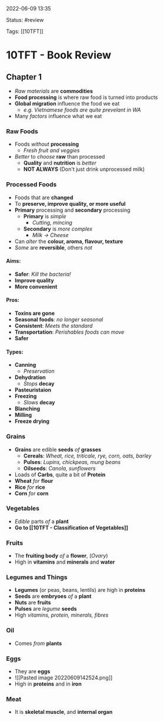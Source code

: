 2022-06-09 13:35

Status: #review

Tags: [[10TFT]]

# 10TFT - Book Review
## Chapter 1
- *Raw materials* are **commodities**
- **Food processing** is where raw food is turned into products
- **Global migration** influence the food we eat
	- *e.g. Vietnamese foods are quite prevelant in WA*
- Many *factors* influence what we eat
### Raw Foods
- Foods *without* **processing**
	- *Fresh fruit and veggies*
- _Better_ to _choose_ **raw** than processed
	- **Quality** and **nutrition** is _better_
	- **NOT ALWAYS** (Don't just drink unprocessed milk)
### Processed Foods
- Foods that are **changed**
- To **preserve, improve quality,  or more useful**
- **Primary** processing and **secondary** processing
	- **Primary** is _simple_
		- *Cutting, mincing*
	- **Secondary** is _more complex_
		- *Milk -> Cheese*
- Can _alter_ the **colour, aroma, flavour, texture**
- *Some* are **reversible**, others *not*
#### Aims:
- **Safer**: *Kill the bacteria!*
- **Improve quality**
- **More convenient**
#### Pros:
- **Toxins are gone**
- **Seasonal foods**: *no longer seasonal*
- **Consistent**: *Meets the standard*
- **Transportation**: _Perishables foods can move_
- **Safer**
#### Types:
- **Canning**
	- _Preservation_
- **Dehydration**
	- _Stops_ **decay**
- **Pasteuristaion**
- **Freezing**
	- _Slows_ **decay**
- **Blanching**
- **Milling**
- **Freeze drying**
### Grains
- **Grains** are edible **seeds** _of_ **grasses**
	- **Cereals**: *Wheat, rice, triticale, rye, corn, oats, barley*
	- **Pulses**: *Lupins, chickpeas, mung beans*
	- **Oilseeds**: *Canola, sunflowers*
- Loads of **Carbs**, quite a bit of **Protein**
- **Wheat** _for_ **flour**
- **Rice** _for_ **rice**
- **Corn** _for_ **corn**
### Vegetables 
- _Edible_ parts _of_ a **plant**
- **Go to [[10TFT - Classification of Vegetables]]**
### Fruits
- The **fruiting body** _of_ a **flower**, (_Ovary_)
- High in **vitamins** and **minerals** and **water**
### Legumes and Things
- **Legumes** (or peas, beans, lentils) are high in **proteins**
- **Seeds** are **embryoes** _of_ a **plant**
- **Nuts** are **fruits**
- **Pulses** are *legume* **seeds**
- High _vitamins, protein, minerals, fibres_
### Oil
- Comes _from_ **plants**
### Eggs
- They are **eggs**
- ![[Pasted image 20220609142524.png]]
- High in **proteins** and in **iron**
### Meat
- It is **skeletal muscle**, and **internal organ**

